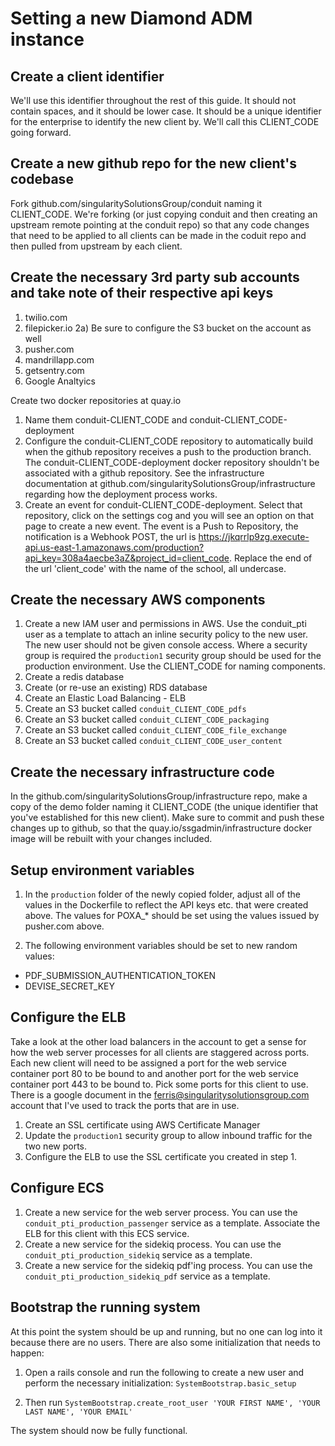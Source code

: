 Setting a new Diamond ADM instance
===

Create a client identifier
---
We'll use this identifier throughout the rest of this guide. It should not contain spaces, and it should be lower case. It should be a unique identifier for the enterprise to identify the new client by. We'll call this CLIENT_CODE going forward.

Create a new github repo for the new client's codebase
---
Fork github.com/singularitySolutionsGroup/conduit naming it CLIENT_CODE. We're forking (or just copying conduit and then creating an upstream remote pointing at the conduit repo) so that any code changes that need to be applied to all clients can be made in the coduit repo and then pulled from upstream by each client.

Create the necessary 3rd party sub accounts and take note of their respective api keys
---
1) twilio.com
2) filepicker.io
  2a) Be sure to configure the S3 bucket on the account as well
3) pusher.com
4) mandrillapp.com
5) getsentry.com
6) Google Analtyics

Create two docker repositories at quay.io
1) Name them conduit-CLIENT_CODE and conduit-CLIENT_CODE-deployment
2) Configure the conduit-CLIENT_CODE repository to automatically build when the github repository receives a push to the production branch. The conduit-CLIENT_CODE-deployment docker repository shouldn't be associated with a github repository. See the infrastructure documentation at github.com/singularitySolutionsGroup/infrastructure regarding how the deployment process works.
3) Create an event for conduit-CLIENT_CODE-deployment. Select that repository, click on the settings cog and you will see an option on that page to create a new event. The event is a Push to Repository, the notification is a Webhook POST, the url is https://jkqrrlp9zg.execute-api.us-east-1.amazonaws.com/production?api_key=308a4aecbe3aZ&project_id=client_code. Replace the end of the url 'client_code' with the name of the school, all undercase.

Create the necessary AWS components
---
1) Create a new IAM user and permissions in AWS. Use the conduit_pti user as a template to attach an inline security policy to the new user. The new user should not be given console access. Where a security group is required the `production1` security group should be used for the production environment. Use the CLIENT_CODE for naming components.
2) Create a redis database
3) Create (or re-use an existing) RDS database
4) Create an Elastic Load Balancing - ELB
5) Create an S3 bucket called `conduit_CLIENT_CODE_pdfs`
6) Create an S3 bucket called `conduit_CLIENT_CODE_packaging`
7) Create an S3 bucket called `conduit_CLIENT_CODE_file_exchange`
8) Create an S3 bucket called `conduit_CLIENT_CODE_user_content`

Create the necessary infrastructure code
---
In the github.com/singularitySolutionsGroup/infrastructure repo, make a copy of the demo folder naming it CLIENT_CODE (the unique identifier that you've established for this new client). Make sure to commit and push these changes up to github, so that the quay.io/ssgadmin/infrastructure docker image will be rebuilt with your changes included.

Setup environment variables
---
1) In the `production` folder of the newly copied folder, adjust all of the values in the Dockerfile to reflect the API keys etc. that were created above. The values for POXA_* should be set using the values issued by pusher.com above.

2) The following environment variables should be set to new random values:
* PDF_SUBMISSION_AUTHENTICATION_TOKEN
* DEVISE_SECRET_KEY

Configure the ELB
---
Take a look at the other load balancers in the account to get a sense for how the web server processes for all clients are staggered across ports. Each new client will need to be assigned a port for the web service container port 80 to be bound to and another port for the web service container port 443 to be bound to. Pick some ports for this client to use. There is a google document in the ferris@singularitysolutionsgroup.com account that I've used to track the ports that are in use.
1) Create an SSL certificate using AWS Certificate Manager
2) Update the `production1` security group to allow inbound traffic for the two new ports. 
3) Configure the ELB to use the SSL certificate you created in step 1.

Configure ECS
---
1) Create a new service for the web server process. You can use the `conduit_pti_production_passenger` service as a template. Associate the ELB for this client with this ECS service.
2) Create a new service for the sidekiq process. You can use the `conduit_pti_production_sidekiq` service as a template.
3) Create a new service for the sidekiq pdf'ing process. You can use the `conduit_pti_production_sidekiq_pdf` service as a template.

Bootstrap the running system
---
At this point the system should be up and running, but no one can log into it because there are no users. There are also some initialization that needs to happen: 

1) Open a rails console and run the following to create a new user and perform the necessary initialization:
`SystemBootstrap.basic_setup`

2) Then run `SystemBootstrap.create_root_user 'YOUR FIRST NAME', 'YOUR LAST NAME', 'YOUR EMAIL'`

The system should now be fully functional. 

